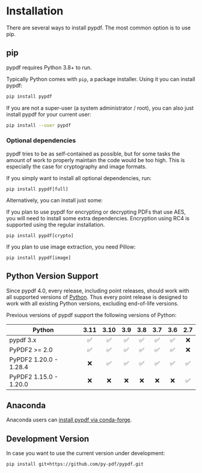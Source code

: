 # Installation

There are several ways to install pypdf. The most common option is to use pip.

## pip

pypdf requires Python 3.8+ to run.

Typically Python comes with `pip`, a package installer. Using it you can
install pypdf:

```bash
pip install pypdf
```

If you are not a super-user (a system administrator / root), you can also just
install pypdf for your current user:

```bash
pip install --user pypdf
```

### Optional dependencies

pypdf tries to be as self-contained as possible, but for some tasks the amount
of work to properly maintain the code would be too high. This is especially the
case for cryptography and image formats.

If you simply want to install all optional dependencies, run:

```
pip install pypdf[full]
```

Alternatively, you can install just some:

If you plan to use pypdf for encrypting or decrypting PDFs that use AES, you
will need to install some extra dependencies. Encryption using RC4 is supported
using the regular installation.

```
pip install pypdf[crypto]
```

If you plan to use image extraction, you need Pillow:

```
pip install pypdf[image]
```

## Python Version Support

Since pypdf 4.0, every release, including point releases, should work with all
supported versions of [Python](https://devguide.python.org/versions/). Thus
every point release is designed to work with all existing Python versions,
excluding end-of-life versions.

Previous versions of pypdf support the following versions of Python:

| Python                 | 3.11 | 3.10 | 3.9 | 3.8 | 3.7 | 3.6 | 2.7 |
| ---------------------- |:----:|:----:|:---:|:---:|:---:|:---:|:---:|
| pypdf 3.x              | ✅   | ✅  | ✅ | ✅  | ✅  | ✅ | ❌ |
| PyPDF2 >= 2.0          | ✅   | ✅  | ✅ | ✅  | ✅  | ✅ | ❌ |
| PyPDF2 1.20.0 - 1.28.4 | ❌   | ✅  | ✅ | ✅  | ✅  | ✅ | ✅ |
| PyPDF2 1.15.0 - 1.20.0 | ❌   | ❌  | ❌ | ❌  | ❌  | ❌ | ✅ |


## Anaconda

Anaconda users can [install pypdf via conda-forge](https://anaconda.org/conda-forge/pypdf).


## Development Version

In case you want to use the current version under development:

```bash
pip install git+https://github.com/py-pdf/pypdf.git
```
